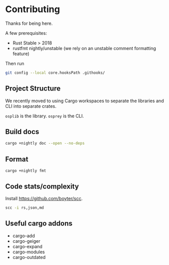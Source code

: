 # Contributing

Thanks for being here.

A few prerequisites:
- Rust Stable > 2018
- rustfmt nightly/unstable (we rely on an unstable comment formatting feature)

Then run 
```bash
git config --local core.hooksPath .githooks/
```

## Project Structure

We recently moved to using Cargo workspaces to separate the libraries and CLI into separate crates.

`osplib` is the library. `osprey` is the CLI.

## Build docs
```sh
cargo +nightly doc --open --no-deps
```

## Format
```
cargo +nightly fmt
```

## Code stats/complexity

Install https://github.com/boyter/scc.

```bash
scc -i rs,json,md
```

## Useful cargo addons

- cargo-add
- cargo-geiger
- cargo-expand
- cargo-modules
- cargo-outdated
